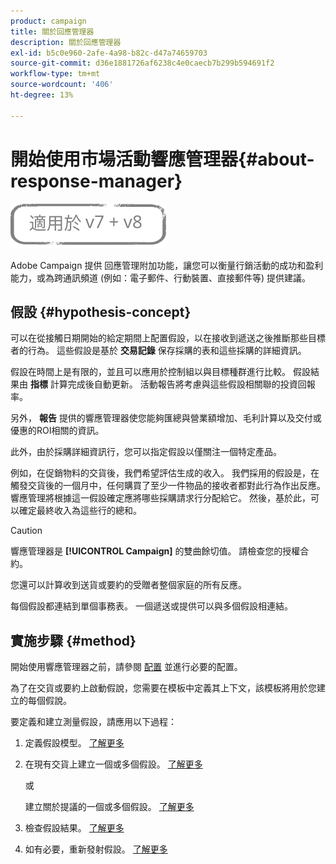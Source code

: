 ```yaml
---
product: campaign
title: 關於回應管理器
description: 關於回應管理器
exl-id: b5c0e960-2afe-4a98-b82c-d47a74659703
source-git-commit: d36e1881726af6238c4e0caecb7b299b594691f2
workflow-type: tm+mt
source-wordcount: '406'
ht-degree: 13%

---
```


# 開始使用市場活動響應管理器{#about-response-manager}

![](../../assets/common.svg)

Adobe Campaign 提供 回應管理附加功能，讓您可以衡量行銷活動的成功和盈利能力，或為跨通訊頻道 (例如：電子郵件、行動裝置、直接郵件等) 提供建議。

## 假設 {#hypothesis-concept}

可以在從接觸日期開始的給定期間上配置假設，以在接收到遞送之後推斷那些目標者的行為。 這些假設是基於 **交易記錄** 保存採購的表和這些採購的詳細資訊。

假設在時間上是有限的，並且可以應用於控制組以與目標種群進行比較。 假設結果由 **指標** 計算完成後自動更新。 活動報告將考慮與這些假設相關聯的投資回報率。

另外， **報告** 提供的響應管理器使您能夠匯總與營業額增加、毛利計算以及交付或優惠的ROI相關的資訊。

此外，由於採購詳細資訊行，您可以指定假設以僅關注一個特定產品。

例如，在促銷物料的交貨後，我們希望評估生成的收入。 我們採用的假設是，在觸發交貨後的一個月中，任何購買了至少一件物品的接收者都對此行為作出反應。 響應管理將根據這一假設確定應將哪些採購請求行分配給它。 然後，基於此，可以確定最終收入為這些行的總和。

>[!CAUTION]
>
>響應管理器是 **[!UICONTROL Campaign]** 的雙曲餘切值。 請檢查您的授權合約。

您還可以計算收到送貨或要約的受贈者整個家庭的所有反應。

每個假設都連結到單個事務表。 一個遞送或提供可以與多個假設相連結。

## 實施步驟 {#method}

開始使用響應管理器之前，請參閱 [配置](configuration.md) 並進行必要的配置。

為了在交貨或要約上啟動假說，您需要在模板中定義其上下文，該模板將用於您建立的每個假說。

要定義和建立測量假設，請應用以下過程：

1. 定義假設模型。 [了解更多](hypothesis-templates.md#creating-a-hypothesis-model)
1. 在現有交貨上建立一個或多個假設。 [了解更多](creating-hypotheses.md#referencing-a-hypothesis-in-a-campaign-delivery)

   或

   建立關於提議的一個或多個假設。 [了解更多](creating-hypotheses.md#creating-a-hypothesis-on-an-offer)

1. 檢查假設結果。 [了解更多](hypothesis-tracking.md)
1. 如有必要，重新發射假設。 [了解更多](creating-hypotheses.md#creating-a-hypothesis-on-the-fly-on-a-delivery)
